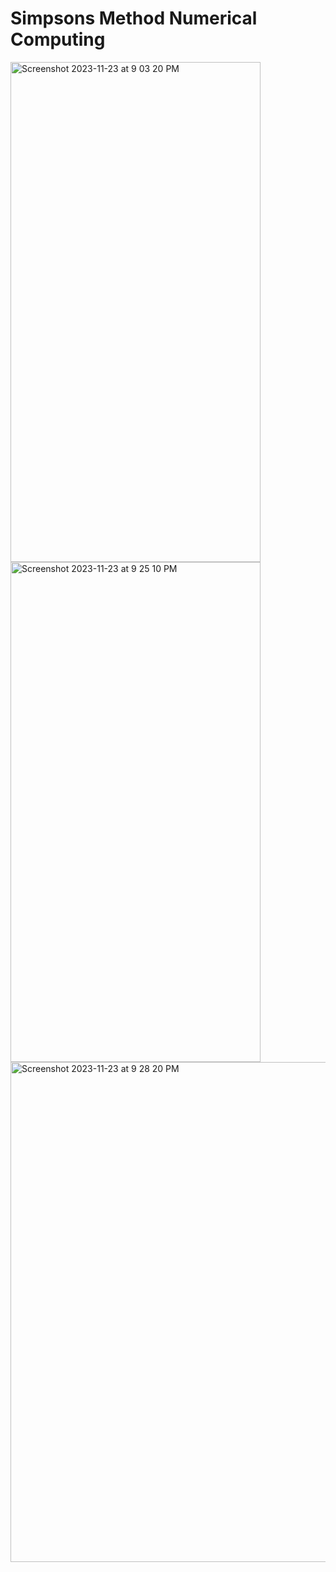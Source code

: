 # Simpsons Method Numerical Computing
<img width="400" height="800" alt="Screenshot 2023-11-23 at 9 03 20 PM" src="https://github.com/MuhammadBilalEllahi/Simpsons-Method/assets/67937279/685e0b5c-ba98-4211-bec1-a4eb1701831a">
<img width="400" height="800" alt="Screenshot 2023-11-23 at 9 25 10 PM" src="https://github.com/MuhammadBilalEllahi/Simpsons-Method/assets/67937279/9e620a94-b92f-432b-9c7b-46adf78f8400">
<img width="800" height="800" alt="Screenshot 2023-11-23 at 9 28 20 PM" src="https://github.com/MuhammadBilalEllahi/Simpsons-Method/assets/67937279/71004c22-4f39-42ae-a599-6327e318cebc">
